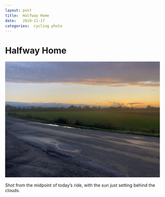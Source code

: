 ```yaml
---
layout: post
title:  Halfway Home 
date:   2019-11-17 
categories:  cycling photo 
---
```


# Halfway Home


![](/images/IMG_2290.jpg)

Shot from the midpoint of today’s ride, with the sun just setting behind the clouds.

